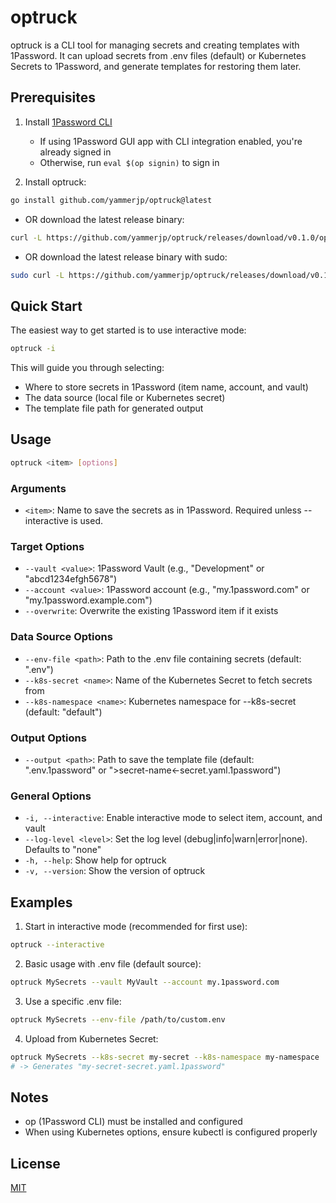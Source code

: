 # optruck

optruck is a CLI tool for managing secrets and creating templates with 1Password. It can upload secrets from .env files (default) or Kubernetes Secrets to 1Password, and generate templates for restoring them later.

## Prerequisites

1. Install [1Password CLI](https://1password.com/downloads/command-line/)
   - If using 1Password GUI app with CLI integration enabled, you're already signed in
   - Otherwise, run `eval $(op signin)` to sign in

2. Install optruck:
```bash
go install github.com/yammerjp/optruck@latest
```
   - OR download the latest release binary:
```bash
curl -L https://github.com/yammerjp/optruck/releases/download/v0.1.0/optruck_$(uname -s | tr '[:lower:]' '[:upper:]')_$(uname -m | sed 's/x86_64/amd64/').tar.gz | tar xz -C /usr/local/bin
```
   - OR download the latest release binary with sudo:
```bash
sudo curl -L https://github.com/yammerjp/optruck/releases/download/v0.1.0/optruck_$(uname -s | tr '[:lower:]' '[:upper:]')_$(uname -m | sed 's/x86_64/amd64/').tar.gz | sudo tar xz -C /usr/local/bin
```

## Quick Start

The easiest way to get started is to use interactive mode:

```bash
optruck -i
```

This will guide you through selecting:
- Where to store secrets in 1Password (item name, account, and vault)
- The data source (local file or Kubernetes secret)
- The template file path for generated output

## Usage

```bash
optruck <item> [options]
```

### Arguments

- `<item>`: Name to save the secrets as in 1Password. Required unless --interactive is used.

### Target Options

- `--vault <value>`: 1Password Vault (e.g., "Development" or "abcd1234efgh5678")
- `--account <value>`: 1Password account (e.g., "my.1password.com" or "my.1password.example.com")
- `--overwrite`: Overwrite the existing 1Password item if it exists

### Data Source Options

- `--env-file <path>`: Path to the .env file containing secrets (default: ".env")
- `--k8s-secret <name>`: Name of the Kubernetes Secret to fetch secrets from
- `--k8s-namespace <name>`: Kubernetes namespace for --k8s-secret (default: "default")

### Output Options

- `--output <path>`: Path to save the template file (default: ".env.1password" or "&gt;secret-name&lt;-secret.yaml.1password")

### General Options

- `-i, --interactive`: Enable interactive mode to select item, account, and vault
- `--log-level <level>`: Set the log level (debug|info|warn|error|none). Defaults to "none"
- `-h, --help`: Show help for optruck
- `-v, --version`: Show the version of optruck

## Examples

1. Start in interactive mode (recommended for first use):
```bash
optruck --interactive
```

2. Basic usage with .env file (default source):
```bash
optruck MySecrets --vault MyVault --account my.1password.com
```

3. Use a specific .env file:
```bash
optruck MySecrets --env-file /path/to/custom.env
```

4. Upload from Kubernetes Secret:
```bash
optruck MySecrets --k8s-secret my-secret --k8s-namespace my-namespace
# -> Generates "my-secret-secret.yaml.1password"
```

## Notes

- op (1Password CLI) must be installed and configured
- When using Kubernetes options, ensure kubectl is configured properly

## License

[MIT](LICENSE)
